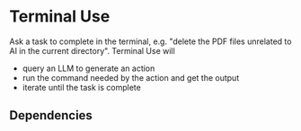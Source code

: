 # Terminal Use

Ask a task to complete in the terminal, e.g. "delete the PDF files unrelated to AI in the current directory".
Terminal Use will
- query an LLM to generate an action
- run the command needed by the action and get the output
- iterate until the task is complete

## Dependencies
